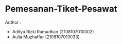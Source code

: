 # Pemesanan-Tiket-Pesawat

Author :

- Aditya Rizki Ramadhan (2108107010002)
- Aulia Muzhaffar (2108107010033)
